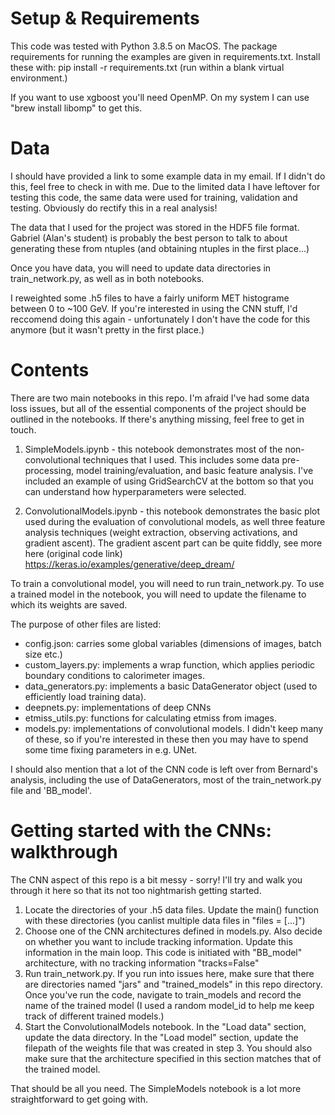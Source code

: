 # Setup & Requirements

This code was tested with Python 3.8.5 on MacOS. The package requirements for running the examples are given in requirements.txt. Install these with: pip install -r requirements.txt (run within a blank virtual environment.)

If you want to use xgboost you'll need OpenMP. On my system I can use "brew install libomp" to get this.

# Data

I should have provided a link to some example data in my email. If I didn't do this, feel free to check in with me. Due to the limited data I have leftover for testing this code, the same data were used for training, validation and testing. Obviously do rectify this in a real analysis!

The data that I used for the project was stored in the HDF5 file format. Gabriel (Alan's student) is probably the best person to talk to about generating these from ntuples (and obtaining ntuples in the first place...)

Once you have data, you will need to update data directories in train_network.py, as well as in both notebooks.

I reweighted some .h5 files to have a fairly uniform MET histograme between 0 to ~100 GeV. If you're interested in using the CNN stuff, I'd reccomend doing this again - unfortunately I don't have the code for this anymore (but it wasn't pretty in the first place.)

# Contents

There are two main notebooks in this repo. I'm afraid I've had some data loss issues, but all of the essential components of the project should be outlined in the notebooks. If there's anything missing, feel free to get in touch.

1. SimpleModels.ipynb - this notebook demonstrates most of the non-convolutional techniques that I used. This includes some data pre-processing, model training/evaluation, and basic feature analysis. I've included an example of using GridSearchCV at the bottom so that you can understand how hyperparameters were selected.

2. ConvolutionalModels.ipynb - this notebook demonstrates the basic plot used during the evaluation of convolutional models, as well three feature analysis techniques (weight extraction, observing activations, and gradient ascent). The gradient ascent part can be quite fiddly, see more here (original code link) https://keras.io/examples/generative/deep_dream/

To train a convolutional model, you will need to run train_network.py. To use a trained model in the notebook, you will need to update the filename to which its weights are saved.

The purpose of other files are listed:
- config.json: carries some global variables (dimensions of images, batch size etc.)
- custom_layers.py: implements a wrap function, which applies periodic boundary conditions to calorimeter images.
- data_generators.py: implements a basic DataGenerator object (used to efficiently load training data).
- deepnets.py: implementations of deep CNNs
- etmiss_utils.py: functions for calculating etmiss from images.
- models.py: implementations of convolutional models. I didn't keep many of these, so if you're interested in these then you may have to spend some time fixing parameters in e.g. UNet.

I should also mention that a lot of the CNN code is left over from Bernard's analysis, including the use of DataGenerators, most of the train_network.py file and 'BB_model'.

# Getting started with the CNNs: walkthrough

The CNN aspect of this repo is a bit messy - sorry! I'll try and walk you through it here so that its not too nightmarish getting started.

1. Locate the directories of your .h5 data files. Update the main() function with these directories (you canlist multiple data files in "files = [...]")
2. Choose one of the CNN architectures defined in models.py. Also decide on whether you want to include tracking information. Update this information in the main loop. This code is initiated with "BB_model" architecture, with no tracking information "tracks=False"
3. Run train_network.py. If you run into issues here, make sure that there are directories named "jars" and "trained_models" in this repo directory. Once you've run the code, navigate to train_models and record the name of the trained model (I used a random model_id to help me keep track of different trained models.)
4. Start the ConvolutionalModels notebook. In the "Load data" section, update the data directory. In the "Load model" section, update the filepath of the weights file that was created in step 3. You should also make sure that the architecture specified in this section matches that of the trained model.

That should be all you need. The SimpleModels notebook is a lot more straightforward to get going with.